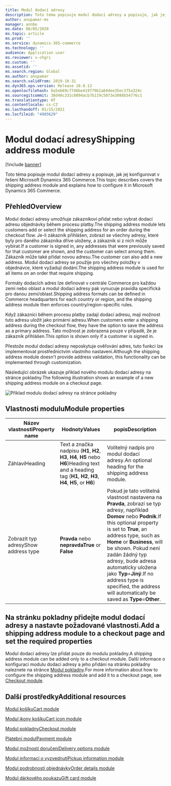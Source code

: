 ```yaml
---
title: Modul dodací adresy
description: Toto téma popisuje modul dodací adresy a popisuje, jak jej konfigurovat v řešení Microsoft Dynamics 365 Commerce.
author: anupamar-ms
manager: annbe
ms.date: 08/05/2020
ms.topic: article
ms.prod: ''
ms.service: dynamics-365-commerce
ms.technology: ''
audience: Application user
ms.reviewer: v-chgri
ms.custom: ''
ms.assetid: ''
ms.search.region: Global
ms.author: anupamar
ms.search.validFrom: 2019-10-31
ms.dyn365.ops.version: Release 10.0.13
ms.openlocfilehash: 6a5eb69c7746be419779b1a844ee35ec375a324c
ms.sourcegitcommit: 38d40c331c8894acb7b119c5073e3088b54776c1
ms.translationtype: HT
ms.contentlocale: cs-CZ
ms.lasthandoff: 01/15/2021
ms.locfileid: "4985629"
---
```

# <a name="shipping-address-module"></a><span data-ttu-id="27d21-103">Modul dodací adresy</span><span class="sxs-lookup"><span data-stu-id="27d21-103">Shipping address module</span></span>

[!include [banner](includes/banner.md)]

<span data-ttu-id="27d21-104">Toto téma popisuje modul dodací adresy a popisuje, jak jej konfigurovat v řešení Microsoft Dynamics 365 Commerce.</span><span class="sxs-lookup"><span data-stu-id="27d21-104">This topic describes covers the shipping address module and explains how to configure it in Microsoft Dynamics 365 Commerce.</span></span>

## <a name="overview"></a><span data-ttu-id="27d21-105">Přehled</span><span class="sxs-lookup"><span data-stu-id="27d21-105">Overview</span></span>

<span data-ttu-id="27d21-106">Modul dodací adresy umožňuje zákazníkovi přidat nebo vybrat dodací adresu objednávky během procesu platby.</span><span class="sxs-lookup"><span data-stu-id="27d21-106">The shipping address module lets customers add or select the shipping address for an order during the checkout flow.</span></span> <span data-ttu-id="27d21-107">Je-li zákazník přihlášen, zobrazí se všechny adresy, které byly pro daného zákazníka dříve uloženy, a zákazník si z nich může vybírat.</span><span class="sxs-lookup"><span data-stu-id="27d21-107">If a customer is signed in, any addresses that were previously saved for that customer are shown, and the customer can select among them.</span></span> <span data-ttu-id="27d21-108">Zákazník může také přidat novou adresu.</span><span class="sxs-lookup"><span data-stu-id="27d21-108">The customer can also add a new address.</span></span> <span data-ttu-id="27d21-109">Modul dodací adresy se použije pro všechny položky v objednávce, které vyžadují dodání.</span><span class="sxs-lookup"><span data-stu-id="27d21-109">The shipping address module is used for all items on an order that require shipping.</span></span>

<span data-ttu-id="27d21-110">Formáty dodacích adres lze definovat v centrále Commerce pro každou zemi nebo oblast a modul dodací adresy pak vynucuje pravidla specifická pro danou zemi/oblast.</span><span class="sxs-lookup"><span data-stu-id="27d21-110">Shipping address formats can be defined in Commerce headquarters for each country or region, and the shipping address module then enforces country/region-specific rules.</span></span>

<span data-ttu-id="27d21-111">Když zákazníci během procesu platby zadají dodací adresu, mají možnost tuto adresu uložit jako primární adresu.</span><span class="sxs-lookup"><span data-stu-id="27d21-111">When customers enter a shipping address during the checkout flow, they have the option to save the address as a primary address.</span></span> <span data-ttu-id="27d21-112">Tato možnost je zobrazena pouze v případě, že je zákazník přihlášen.</span><span class="sxs-lookup"><span data-stu-id="27d21-112">This option is shown only if a customer is signed in.</span></span>

<span data-ttu-id="27d21-113">Přestože modul dodací adresy neposkytuje ověřování adres, tuto funkci lze implementovat prostřednictvím vlastního nastavení.</span><span class="sxs-lookup"><span data-stu-id="27d21-113">Although the shipping address module doesn't provide address validation, this functionality can be implemented through customization.</span></span>

<span data-ttu-id="27d21-114">Následující obrázek ukazuje příklad nového modulu dodací adresy na stránce pokladny.</span><span class="sxs-lookup"><span data-stu-id="27d21-114">The following illustration shows an example of a new shipping address module on a checkout page.</span></span>

![Příklad modulu dodací adresy na stránce pokladny](./media/ecommerce-shippingaddress.PNG)

## <a name="module-properties"></a><span data-ttu-id="27d21-116">Vlastnosti modulu</span><span class="sxs-lookup"><span data-stu-id="27d21-116">Module properties</span></span>

| <span data-ttu-id="27d21-117">Název vlastnosti</span><span class="sxs-lookup"><span data-stu-id="27d21-117">Property name</span></span> | <span data-ttu-id="27d21-118">Hodnoty</span><span class="sxs-lookup"><span data-stu-id="27d21-118">Values</span></span> | <span data-ttu-id="27d21-119">popis</span><span class="sxs-lookup"><span data-stu-id="27d21-119">Description</span></span> |
|---------------|--------|-------------|
| <span data-ttu-id="27d21-120">Záhlaví</span><span class="sxs-lookup"><span data-stu-id="27d21-120">Heading</span></span> | <span data-ttu-id="27d21-121">Text a značka nadpisu (**H1**, **H2**, **H3**, **H4**, **H5** nebo **H6**)</span><span class="sxs-lookup"><span data-stu-id="27d21-121">Heading text and a heading tag (**H1**, **H2**, **H3**, **H4**, **H5**, or **H6**)</span></span> | <span data-ttu-id="27d21-122">Volitelný nadpis pro modul dodací adresy.</span><span class="sxs-lookup"><span data-stu-id="27d21-122">An optional heading for the shipping address module.</span></span> |
| <span data-ttu-id="27d21-123">Zobrazit typ adresy</span><span class="sxs-lookup"><span data-stu-id="27d21-123">Show address type</span></span> | <span data-ttu-id="27d21-124">**Pravda** nebo **nepravda**</span><span class="sxs-lookup"><span data-stu-id="27d21-124">**True** or **False**</span></span> | <span data-ttu-id="27d21-125">Pokud je tato volitelná vlastnost nastavena na **Pravda**, zobrazí se typ adresy, například **Domov** nebo **Podnik**.</span><span class="sxs-lookup"><span data-stu-id="27d21-125">If this optional property is set to **True**, an address type, such as **Home** or **Business**, will be shown.</span></span> <span data-ttu-id="27d21-126">Pokud není zadán žádný typ adresy, bude adresa automaticky uložena jako **Typ**=**Jiný**.</span><span class="sxs-lookup"><span data-stu-id="27d21-126">If no address type is specified, the address will automatically be saved as **Type**=**Other**.</span></span> |

## <a name="add-a-shipping-address-module-to-a-checkout-page-and-set-the-required-properties"></a><span data-ttu-id="27d21-127">Na stránku pokladny přidejte modul dodací adresy a nastavte požadované vlastnosti.</span><span class="sxs-lookup"><span data-stu-id="27d21-127">Add a shipping address module to a checkout page and set the required properties</span></span>

<span data-ttu-id="27d21-128">Modul dodací adresy lze přidat pouze do modulu pokladny.</span><span class="sxs-lookup"><span data-stu-id="27d21-128">A shipping address module can be added only to a checkout module.</span></span> <span data-ttu-id="27d21-129">Další informace o konfiguraci modulu dodací adresy a jeho přidání na stránku pokladny naleznete na stránce [Modul pokladny](add-checkout-module.md).</span><span class="sxs-lookup"><span data-stu-id="27d21-129">For more information about how to configure the shipping address module and add it to a checkout page, see [Checkout module](add-checkout-module.md).</span></span>

## <a name="additional-resources"></a><span data-ttu-id="27d21-130">Další prostředky</span><span class="sxs-lookup"><span data-stu-id="27d21-130">Additional resources</span></span>

[<span data-ttu-id="27d21-131">Modul košíku</span><span class="sxs-lookup"><span data-stu-id="27d21-131">Cart module</span></span>](add-cart-module.md)

[<span data-ttu-id="27d21-132">Modul ikony košíku</span><span class="sxs-lookup"><span data-stu-id="27d21-132">Cart icon module</span></span>](cart-icon-module.md)

[<span data-ttu-id="27d21-133">Modul pokladny</span><span class="sxs-lookup"><span data-stu-id="27d21-133">Checkout module</span></span>](add-checkout-module.md)

[<span data-ttu-id="27d21-134">Platební modul</span><span class="sxs-lookup"><span data-stu-id="27d21-134">Payment module</span></span>](payment-module.md)

[<span data-ttu-id="27d21-135">Modul možností doručení</span><span class="sxs-lookup"><span data-stu-id="27d21-135">Delivery options module</span></span>](delivery-options-module.md)

[<span data-ttu-id="27d21-136">Modul informací o vyzvednutí</span><span class="sxs-lookup"><span data-stu-id="27d21-136">Pickup information module</span></span>](pickup-info-module.md)

[<span data-ttu-id="27d21-137">Modul podrobností objednávky</span><span class="sxs-lookup"><span data-stu-id="27d21-137">Order details module</span></span>](order-confirmation-module.md)

[<span data-ttu-id="27d21-138">Modul dárkového poukazu</span><span class="sxs-lookup"><span data-stu-id="27d21-138">Gift card module</span></span>](add-giftcard.md)
